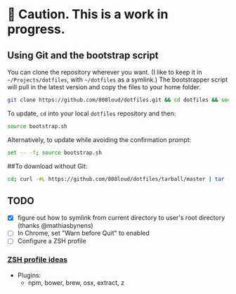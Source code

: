 # :construction: Caution. This is a work in progress.

## Using Git and the bootstrap script

You can clone the repository wherever you want. (I like to keep it in `~/Projects/dotfiles`, with `~/dotfiles` as a symlink.) The bootstrapper script will pull in the latest version and copy the files to your home folder.

```bash
git clone https://github.com/808loud/dotfiles.git && cd dotfiles && source bootstrap.sh
```

To update, `cd` into your local `dotfiles` repository and then:

```bash
source bootstrap.sh
```

Alternatively, to update while avoiding the confirmation prompt:

```bash
set -- -f; source bootstrap.sh
```


##To download without Git:


```bash
cd; curl -#L https://github.com/808loud/dotfiles/tarball/master | tar -xzv --strip-components 1; cd -;
```


## TODO

- [X] figure out how to symlink from current directory to user's root directory (thanks @mathiasbynens)
- [ ] In Chrome, set "Warn before Quit" to enabled
- [ ] Configure a ZSH profile

### [ZSH profile ideas](https://www.smashingmagazine.com/2015/07/become-command-line-power-user-oh-my-zsh-z/)
  * Plugins:
    * npm, bower, brew, osx, extract, z
